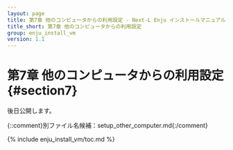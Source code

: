 ```yaml
---
layout: page
title: 第7章 他のコンピュータからの利用設定 - Next-L Enju インストールマニュアル（VirtualBox編）
title_short: 第7章 他のコンピュータからの利用設定
group: enju_install_vm
version: 1.1
---
```


第7章 他のコンピュータからの利用設定 {#section7}
================================================

後日公開します。

{::comment}別ファイル名候補：setup_other_computer.md{:/comment}

{% include enju_install_vm/toc.md %}
